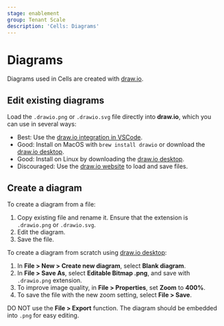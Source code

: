 ```yaml
---
stage: enablement
group: Tenant Scale
description: 'Cells: Diagrams'
---
```


# Diagrams

Diagrams used in Cells are created with [draw.io](https://draw.io).

## Edit existing diagrams

Load the `.drawio.png` or `.drawio.svg` file directly into **draw.io**, which you can use in several ways:

- Best: Use the [draw.io integration in VSCode](https://marketplace.visualstudio.com/items?itemName=hediet.vscode-drawio).
- Good: Install on MacOS with `brew install drawio` or download the [draw.io desktop](https://github.com/jgraph/drawio-desktop/releases).
- Good: Install on Linux by downloading the [draw.io desktop](https://github.com/jgraph/drawio-desktop/releases).
- Discouraged: Use the [draw.io website](https://draw.io) to load and save files.

## Create a diagram

To create a diagram from a file:

1. Copy existing file and rename it. Ensure that the extension is `.drawio.png` or `.drawio.svg`.
1. Edit the diagram. 
1. Save the file.

To create a diagram from scratch using [draw.io desktop](https://github.com/jgraph/drawio-desktop/releases):

1. In **File > New > Create new diagram**, select **Blank diagram**.
1. In **File > Save As**, select **Editable Bitmap .png**, and save with `.drawio.png` extension.
1. To improve image quality, in **File > Properties**, set **Zoom** to **400%**.
1. To save the file with the new zoom setting, select **File > Save**.

DO NOT use the **File > Export** function. The diagram should be embedded into `.png` for easy editing.
